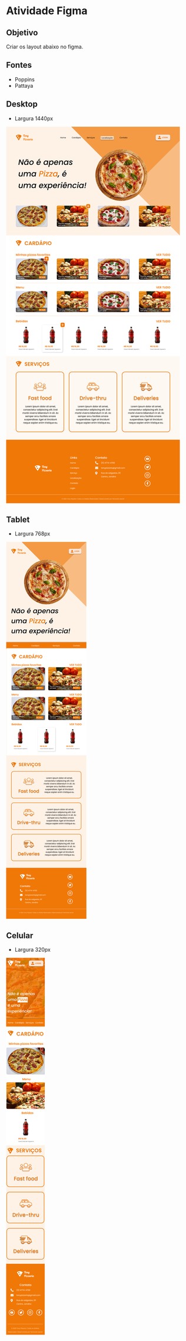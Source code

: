 # Atividade Figma

## Objetivo
Criar os layout abaixo no figma.

## Fontes
* Poppins
* Pattaya

## Desktop
* Largura 1440px
  
![](./dektop-1440.png)

## Tablet
* Largura 768px
  
![](./tablet-768.png)

## Celular
* Largura 320px
  
![](./phone-320.png)